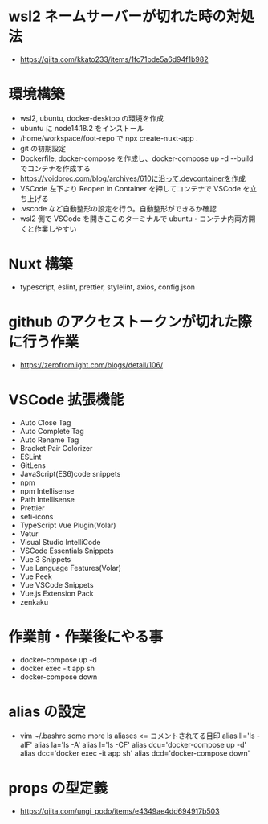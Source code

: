 # wsl2 ネームサーバーが切れた時の対処法

- https://qiita.com/kkato233/items/1fc71bde5a6d94f1b982

# 環境構築

- wsl2, ubuntu, docker-desktop の環境を作成
- ubuntu に node14.18.2 をインストール
- /home/workspace/foot-repo で npx create-nuxt-app .
- git の初期設定
- Dockerfile, docker-compose を作成し、docker-compose up -d --build でコンテナを作成する
- https://voidproc.com/blog/archives/610に沿って.devcontainerを作成
- VSCode 左下より Reopen in Container を押してコンテナで VSCode を立ち上げる
- .vscode など自動整形の設定を行う。自動整形ができるか確認
- wsl2 側で VSCode を開きここのターミナルで ubuntu・コンテナ内両方開くと作業しやすい

# Nuxt 構築

- typescript, eslint, prettier, stylelint, axios, config.json

# github のアクセストークンが切れた際に行う作業

- https://zerofromlight.com/blogs/detail/106/

# VSCode 拡張機能

- Auto Close Tag
- Auto Complete Tag
- Auto Rename Tag
- Bracket Pair Colorizer
- ESLint
- GitLens
- JavaScript(ES6)code snippets
- npm
- npm Intellisense
- Path Intellisense
- Prettier
- seti-icons
- TypeScript Vue Plugin(Volar)
- Vetur
- Visual Studio IntelliCode
- VSCode Essentials Snippets
- Vue 3 Snippets
- Vue Language Features(Volar)
- Vue Peek
- Vue VSCode Snippets
- Vue.js Extension Pack
- zenkaku

# 作業前・作業後にやる事

- docker-compose up -d
- docker exec -it app sh
- docker-compose down

# alias の設定

- vim ~/.bashrc
  some more ls aliases <= コメントされてる目印
  alias ll='ls -alF'
  alias la='ls -A'
  alias l='ls -CF'
  alias dcu='docker-compose up -d'
  alias dcc='docker exec -it app sh'
  alias dcd='docker-compose down'

# props の型定義

- https://qiita.com/ungi_podo/items/e4349ae4dd694917b503
